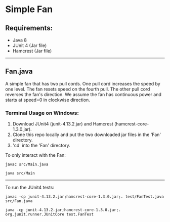
# Simple Fan

## Requirements:
* Java 8
* JUnit 4 (Jar file)
* Hamcrest (Jar file)

---

## Fan.java

A simple fan that has two pull cords. One pull cord increases the speed by one level. The fan resets speed on the fourth pull.
The other pull cord reverses the fan's direction. We assume the fan has continuous power and starts at speed=0 in clockwise direction.

### Terminal Usage on Windows:

1. Download JUnit4 (junit-4.13.2.jar) and Hamcrest (hamcrest-core-1.3.0.jar).
2. Clone this repo locally and put the two downloaded jar files in the 'Fan' directory.
3. 'cd' into the 'Fan' directory.

To only interact with the Fan:

```
javac src/Main.java
```
```
java src/Main
```

---

To run the JUnit4 tests:

```
javac -cp junit-4.13.2.jar;hamcrest-core-1.3.0.jar;. test/FanTest.java src/Fan.java
```
```
java -cp junit-4.13.2.jar;hamcrest-core-1.3.0.jar;. org.junit.runner.JUnitCore test.FanTest
```

